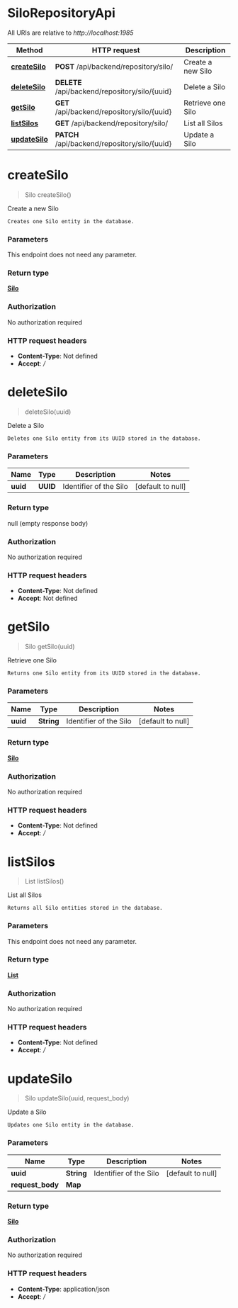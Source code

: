 # SiloRepositoryApi

All URIs are relative to *http://localhost:1985*

| Method | HTTP request | Description |
|------------- | ------------- | -------------|
| [**createSilo**](SiloRepositoryApi.md#createSilo) | **POST** /api/backend/repository/silo/ | Create a new Silo |
| [**deleteSilo**](SiloRepositoryApi.md#deleteSilo) | **DELETE** /api/backend/repository/silo/\{uuid\} | Delete a Silo |
| [**getSilo**](SiloRepositoryApi.md#getSilo) | **GET** /api/backend/repository/silo/\{uuid\} | Retrieve one Silo |
| [**listSilos**](SiloRepositoryApi.md#listSilos) | **GET** /api/backend/repository/silo/ | List all Silos |
| [**updateSilo**](SiloRepositoryApi.md#updateSilo) | **PATCH** /api/backend/repository/silo/\{uuid\} | Update a Silo |


<a name="createSilo"></a>
# **createSilo**
> Silo createSilo()

Create a new Silo

    Creates one Silo entity in the database.

### Parameters
This endpoint does not need any parameter.

### Return type

[**Silo**](../Models/Silo.md)

### Authorization

No authorization required

### HTTP request headers

- **Content-Type**: Not defined
- **Accept**: */*

<a name="deleteSilo"></a>
# **deleteSilo**
> deleteSilo(uuid)

Delete a Silo

    Deletes one Silo entity from its UUID stored in the database.

### Parameters

|Name | Type | Description  | Notes |
|------------- | ------------- | ------------- | -------------|
| **uuid** | **UUID**| Identifier of the Silo | [default to null] |

### Return type

null (empty response body)

### Authorization

No authorization required

### HTTP request headers

- **Content-Type**: Not defined
- **Accept**: Not defined

<a name="getSilo"></a>
# **getSilo**
> Silo getSilo(uuid)

Retrieve one Silo

    Returns one Silo entity from its UUID stored in the database.

### Parameters

|Name | Type | Description  | Notes |
|------------- | ------------- | ------------- | -------------|
| **uuid** | **String**| Identifier of the Silo | [default to null] |

### Return type

[**Silo**](../Models/Silo.md)

### Authorization

No authorization required

### HTTP request headers

- **Content-Type**: Not defined
- **Accept**: */*

<a name="listSilos"></a>
# **listSilos**
> List listSilos()

List all Silos

    Returns all Silo entities stored in the database.

### Parameters
This endpoint does not need any parameter.

### Return type

[**List**](../Models/Silo.md)

### Authorization

No authorization required

### HTTP request headers

- **Content-Type**: Not defined
- **Accept**: */*

<a name="updateSilo"></a>
# **updateSilo**
> Silo updateSilo(uuid, request\_body)

Update a Silo

    Updates one Silo entity in the database.

### Parameters

|Name | Type | Description  | Notes |
|------------- | ------------- | ------------- | -------------|
| **uuid** | **String**| Identifier of the Silo | [default to null] |
| **request\_body** | **Map**|  | |

### Return type

[**Silo**](../Models/Silo.md)

### Authorization

No authorization required

### HTTP request headers

- **Content-Type**: application/json
- **Accept**: */*

